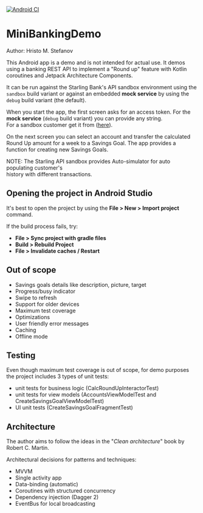 [![Android CI](https://github.com/hristo-stefanov/MiniBankingDemo/actions/workflows/android.yml/badge.svg)](https://github.com/hristo-stefanov/MiniBankingDemo/actions/workflows/android.yml)

MiniBankingDemo
===============
Author: Hristo M. Stefanov

This Android app is a demo and is not intended for actual use. It demos
using a banking REST API to implement a "Round up" feature with
Kotlin coroutines and Jetpack Architecture Components.

It can be run against the Starling Bank's API sandbox environment using
the `sandbox` build variant or against an embedded **mock service** by
using the `debug` build variant (the default).


When you start the app, the first screen asks for an access token.
For the **mock service** (`debug` build variant) you can provide any string.  
For a sandbox customer get it from ([here](https://developer.starlingbank.com/sandbox/select)).

On the next screen you can select an account and transfer the calculated Round Up amount
for a week to a Savings Goal. The app provides a function for creating new Savings Goals.

NOTE: The Starling API sandbox provides Auto-simulator for auto populating customer's  
history with different transactions.


## Opening the project in Android Studio

It's best to open the project by using the **File > New > Import project** command.

If the build process fails, try:
* **File > Sync project with gradle files**
* **Build > Rebuild Project**
* **File > Invalidate caches / Restart**

## Out of scope
* Savings goals details like description, picture, target
* Progress/busy indicator
* Swipe to refresh
* Support for older devices
* Maximum test coverage
* Optimizations
* User friendly error messages
* Caching
* Offline mode

##  Testing
Even though maximum test coverage is out of scope, for demo purposes
the project includes 3 types of unit tests:
* unit tests for business logic (CalcRoundUpInteractorTest)
* unit tests for view models (AccountsViewModelTest and CreateSavingsGoalViewModelTest)
* UI unit tests (CreateSavingsGoalFragmentTest)

## Architecture
The author aims to follow the ideas in the "*Clean architecture*" book by
Robert C. Martin.

Architectural decisions for patterns and techniques:
* MVVM
* Single activity app
* Data-binding (automatic)
* Coroutines with structured concurrency
* Dependency injection (Dagger 2)
* EventBus for local broadcasting